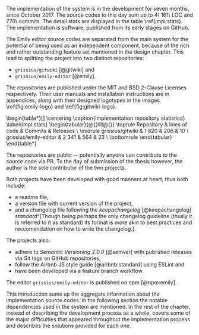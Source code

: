 The implementation of the system is in the development for seven months, since October 2017.
The source codes to this day sum up to 4\ 161\ LOC and 770\ commits.
The detail stats are displayed in the table \ref{impl:stats}.
The implementation is software, published from its early stages on GitHub.

The Emily editor source codes are separated from the main system for the potential of being used as an independent component, because of the rich and rather outstanding feature set mentioned in the design chapter.
This lead to splitting the project into two distinct repositories:

 - `grissius/gitwiki` [@gitwiki] and
 - `grissius/emily-editor` [@emily].

The repositories are published under the MIT and BSD 2-Clause Licenses respectively.
Their user manuals and installation instructions are in appendices, along with their designed logotypes in the images \ref{fig:emily-logo} and \ref{fig:gitwiki-logo}.

\begin{table*}[]
\centering
\caption{Implementation repository statistics}
\label{impl:stats}
\begin{tabular}{@{}llll@{}}
\toprule
Repository              & lines of code  & Commits & Releases \\ \midrule
grissius/gitwiki      & 1 820 & 206     & 10        \\
grissius/emily-editor & 2 341 & 564     & 23       \\
\bottomrule
\end{tabular}
\end{table*}

The repositories are public -- potentially anyone can contribute to the source code via PR.
To the day of submission of the thesis however, the author is the sole contributor of the two projects.

Both projects have been developed with good manners at heart, thus both include:

- a readme file,
- a version file with current version of the project,
- and a changelog file following the _keepachangelog_ [@keepachangelog] _standard_^[Though being perhaps the only changelog guideline (thusly it is referred to it as standard) its format is more akin to best practices and reccomendation on how to write the changelog.].

The projects also:

- adhere to _Semantic Versioning 2.0.0_ [@semver] with published releases via Git tags on GitHub repositories,
- follow the Airbnb JS style guide [@airbnb:standard] using ESLint and
- have been developed via a feature branch workflow.

The editor `grissius/emily-editor` is published on npm [@npm:emily].

This introduction sums up the aggregate information about the implementation source codes.
In the following section  the notable dependencies used in the system are mentioned.
In the rest of the chapter, instead of describing the development process as a whole, covers some of the major difficulties that appeared throughout the implementation process and describes the solutions provided for each one.

